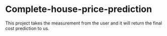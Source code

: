 # Complete-house-price-prediction
This project takes the measurement from the user and it will return the final cost prediction to us.
